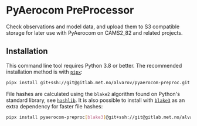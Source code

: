 # PyAerocom PreProcessor

Check observations and model data, and upload them to S3 compatible storage
for later use with PyAerocom on CAMS2_82 and related projects.

## Installation

This command line tool requires Python 3.8 or better.
The recommended installation method is with [`pipx`]:

``` bash
pipx install git+ssh://git@gitlab.met.no/alvarov/pyaerocom-preproc.git
```

File hashes are calculated using the `blake2` algorithm found on Python's standard library, see [`hashlib`].
It is also possible to install with [`blake3`] as an extra dependency for faster file hashes:

``` bash
pipx install pyaerocom-preproc[blake3]@git+ssh://git@gitlab.met.no/alvarov/pyaerocom-preproc.git 
```

[`pipx`]:   https://pypa.github.io/pipx/
[`hashlib`]: https://docs.python.org/3/library/hashlib.html#blake2
[`blake3`]: https://github.com/oconnor663/blake3-py/

